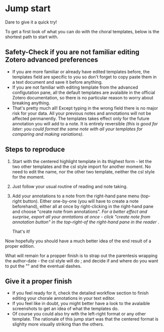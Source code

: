 # Jump start
Dare to give it a quick try!<br>

To get a first look of what you can do with the choral templates, below is the shortest path to start with.

## Safety-Check if you are not familiar editing Zotero advanced preferences
- If you are more familiar or already have edited templates before, the templates field are specific to you so don't forget to copy paste them in a text document and save it before anything.
- If you are not familiar with editing template from the advanced configutation pane, all the default templates are avalaible in the official Zotero documentation, so there is no particular reason to worry about breaking anything.
- That's pretty much all! Except typing in the wrong field there is no major risk for your data. All your previous notes and annotations will not be affected permanently. The templates takes effect only for the future annotation you will add to a note. It is entirely reversible <i>(this is good for later: you could format the same note with all your templates for comparing and making variations)</i>.

## Steps to reproduce
1. Start with the centered highlight template in its thighest form - let the two other templates and the csl style import for another moment.
No need to edit the name, nor the other two template, neither the csl style for the moment.
2. Just follow your usual routine of reading and note taking.
3. Add your annotations to a note from the right-hand pane menu (top-right button). Either one-by-one (you will have to create a note beforehand), either all at once by right-clicking in the right-hand pane and choose "create note from annotations". <i> For a better effect and surprise, export all your anntations at once - click "create note from annotation button" in the top-right-of the right-hand pane in the reader </i>.

    That's it!

Now hopefully you should have a much better idea of the end result of a proper edition.<br>

What will remain for a propper finish is to strap out the parentesis wrapping the author-date - the csl style will do ; and decide if and where do you want to put the "" and the eventual dashes.<br>

## Give it a proper finish
* If you feel ready for it, check the detailed workflow section to finish editing your chorale annotations in your text editor.<br>
* If you feel like in doubt, you might better have a look to the avalaible screenshots to get an idea of what the templates do.
* Of course you could also try with the left-right format or any other template. The rationale of this jump start was that the centered format is slighlty more visually striking than the others.<br>
